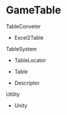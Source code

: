 # GameTable
TableConveter
  
  - Excel2Table

TableSystem
 
  - TableLocator
  
  - Table
  
  - Descriptor

Utility
  
 - Unity
